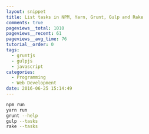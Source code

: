 ```yaml
---
layout: snippet
title: List tasks in NPM, Yarn, Grunt, Gulp and Rake
comments: true
pageviews__total: 1010
pageviews__recent: 61
pageviews__avg_time: 76
tutorial__order: 0
tags:
  - gruntjs
  - gulpjs
  - javascript
categories:
  - Programming
  - Web Development
date: 2016-06-25 15:14:49
---
```


```bash
npm run
yarn run
grunt --help
gulp --tasks
rake --tasks
```
